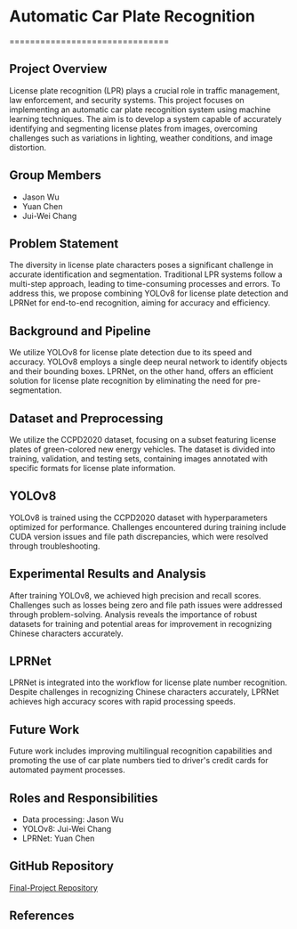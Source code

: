 # Automatic Car Plate Recognition
===============================

Project Overview
----------------

License plate recognition (LPR) plays a crucial role in traffic management, law enforcement, and security systems. This project focuses on implementing an automatic car plate recognition system using machine learning techniques. The aim is to develop a system capable of accurately identifying and segmenting license plates from images, overcoming challenges such as variations in lighting, weather conditions, and image distortion.

Group Members
-------------

*   Jason Wu
*   Yuan Chen
*   Jui-Wei Chang

Problem Statement
-----------------

The diversity in license plate characters poses a significant challenge in accurate identification and segmentation. Traditional LPR systems follow a multi-step approach, leading to time-consuming processes and errors. To address this, we propose combining YOLOv8 for license plate detection and LPRNet for end-to-end recognition, aiming for accuracy and efficiency.

Background and Pipeline
-----------------------

We utilize YOLOv8 for license plate detection due to its speed and accuracy. YOLOv8 employs a single deep neural network to identify objects and their bounding boxes. LPRNet, on the other hand, offers an efficient solution for license plate recognition by eliminating the need for pre-segmentation.

Dataset and Preprocessing
-------------------------

We utilize the CCPD2020 dataset, focusing on a subset featuring license plates of green-colored new energy vehicles. The dataset is divided into training, validation, and testing sets, containing images annotated with specific formats for license plate information.

YOLOv8
------

YOLOv8 is trained using the CCPD2020 dataset with hyperparameters optimized for performance. Challenges encountered during training include CUDA version issues and file path discrepancies, which were resolved through troubleshooting.

Experimental Results and Analysis
---------------------------------

After training YOLOv8, we achieved high precision and recall scores. Challenges such as losses being zero and file path issues were addressed through problem-solving. Analysis reveals the importance of robust datasets for training and potential areas for improvement in recognizing Chinese characters accurately.

LPRNet
------

LPRNet is integrated into the workflow for license plate number recognition. Despite challenges in recognizing Chinese characters accurately, LPRNet achieves high accuracy scores with rapid processing speeds.

Future Work
-----------

Future work includes improving multilingual recognition capabilities and promoting the use of car plate numbers tied to driver's credit cards for automated payment processes.

Roles and Responsibilities
--------------------------

*   Data processing: Jason Wu
*   YOLOv8: Jui-Wei Chang
*   LPRNet: Yuan Chen

GitHub Repository
-----------------

[Final-Project Repository](https://github.com/ChenBoYam/Final-Project)

References
----------
